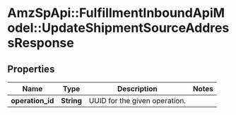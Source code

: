 # AmzSpApi::FulfillmentInboundApiModel::UpdateShipmentSourceAddressResponse

## Properties
Name | Type | Description | Notes
------------ | ------------- | ------------- | -------------
**operation_id** | **String** | UUID for the given operation. | 

